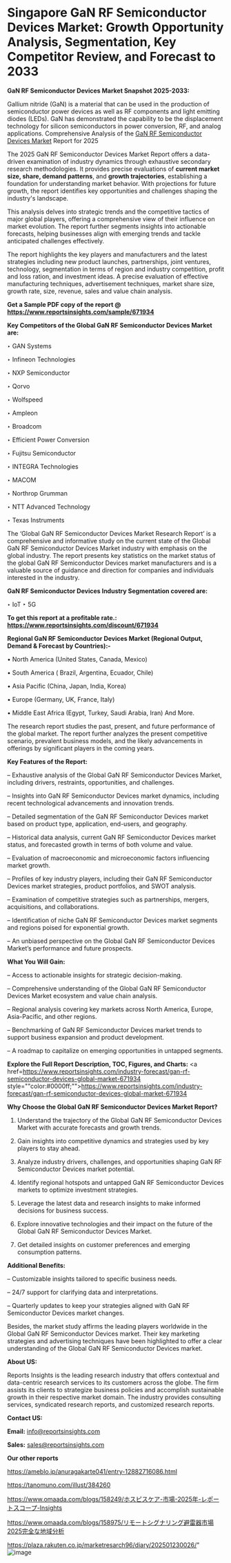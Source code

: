 # Singapore GaN RF Semiconductor Devices Market: Growth Opportunity Analysis, Segmentation, Key Competitor Review, and Forecast to 2033

<strong>GaN RF Semiconductor Devices Market Snapshot 2025-2033:</strong>

Gallium nitride (GaN) is a material that can be used in the production of semiconductor power devices as well as RF components and light emitting diodes (LEDs). GaN has demonstrated the capability to be the displacement technology for silicon semiconductors in power conversion, RF, and analog applications. Comprehensive Analysis of the <a href=https://www.reportsinsights.com/sample/671934>GaN RF Semiconductor Devices Market</a> Report for 2025

The 2025 GaN RF Semiconductor Devices Market Report offers a data-driven examination of industry dynamics through exhaustive secondary research methodologies. It provides precise evaluations of <strong>current market size, share, demand patterns</strong>, and <strong>growth trajectories</strong>, establishing a foundation for understanding market behavior. With projections for future growth, the report identifies key opportunities and challenges shaping the industry's landscape.

This analysis delves into strategic trends and the competitive tactics of major global players, offering a comprehensive view of their influence on market evolution. The report further segments insights into actionable forecasts, helping businesses align with emerging trends and tackle anticipated challenges effectively.

The report highlights the key players and manufacturers and the latest strategies including new product launches, partnerships, joint ventures, technology, segmentation in terms of region and industry competition, profit and loss ration, and investment ideas. A precise evaluation of effective manufacturing techniques, advertisement techniques, market share size, growth rate, size, revenue, sales and value chain analysis.

<strong>Get a Sample PDF copy of the report @ <a href=https://www.reportsinsights.com/sample/671934 style=color:#0000ff;>https://www.reportsinsights.com/sample/671934</a></strong>

<strong>Key Competitors of the Global GaN RF Semiconductor Devices Market are:</strong>

‣ GAN Systems

‣ Infineon Technologies

‣ NXP Semiconductor

‣ Qorvo

‣ Wolfspeed

‣ Ampleon

‣ Broadcom

‣ Efficient Power Conversion

‣ Fujitsu Semiconductor

‣ INTEGRA Technologies

‣ MACOM

‣ Northrop Grumman

‣ NTT Advanced Technology

‣ Texas Instruments

The ‘Global GaN RF Semiconductor Devices Market Research Report’ is a comprehensive and informative study on the current state of the Global GaN RF Semiconductor Devices Market industry with emphasis on the global industry. The report presents key statistics on the market status of the global GaN RF Semiconductor Devices market manufacturers and is a valuable source of guidance and direction for companies and individuals interested in the industry.

<strong>GaN RF Semiconductor Devices Industry Segmentation covered are:</strong>

‣ IoT
‣ 5G

<strong>To get this report at a profitable rate.: <a href=https://www.reportsinsights.com/discount/671934 style=color:#0000ff;>https://www.reportsinsights.com/discount/671934</a></strong>

<strong>Regional GaN RF Semiconductor Devices Market (Regional Output, Demand &amp; Forecast by Countries):-</strong>

• North America (United States, Canada, Mexico)

• South America ( Brazil, Argentina, Ecuador, Chile)

• Asia Pacific (China, Japan, India, Korea)

• Europe (Germany, UK, France, Italy)

• Middle East Africa (Egypt, Turkey, Saudi Arabia, Iran) And More.

The research report studies the past, present, and future performance of the global market. The report further analyzes the present competitive scenario, prevalent business models, and the likely advancements in offerings by significant players in the coming years.

<strong>Key Features of the Report:</strong>

– Exhaustive analysis of the Global GaN RF Semiconductor Devices Market, including drivers, restraints, opportunities, and challenges.

– Insights into GaN RF Semiconductor Devices market dynamics, including recent technological advancements and innovation trends.

– Detailed segmentation of the GaN RF Semiconductor Devices market based on product type, application, end-users, and geography.

– Historical data analysis, current GaN RF Semiconductor Devices market status, and forecasted growth in terms of both volume and value.

– Evaluation of macroeconomic and microeconomic factors influencing market growth.

– Profiles of key industry players, including their GaN RF Semiconductor Devices market strategies, product portfolios, and SWOT analysis.

– Examination of competitive strategies such as partnerships, mergers, acquisitions, and collaborations.

– Identification of niche GaN RF Semiconductor Devices market segments and regions poised for exponential growth.

– An unbiased perspective on the Global GaN RF Semiconductor Devices Market’s performance and future prospects.

<strong>What You Will Gain:</strong>

– Access to actionable insights for strategic decision-making.

– Comprehensive understanding of the Global GaN RF Semiconductor Devices Market ecosystem and value chain analysis.

– Regional analysis covering key markets across North America, Europe, Asia-Pacific, and other regions.

– Benchmarking of GaN RF Semiconductor Devices market trends to support business expansion and product development.

– A roadmap to capitalize on emerging opportunities in untapped segments.

<strong>Explore the Full Report Description, TOC, Figures, and Charts:</strong>
<a href=https://www.reportsinsights.com/industry-forecast/gan-rf-semiconductor-devices-global-market-671934 style=""color:#0000ff;"">https://www.reportsinsights.com/industry-forecast/gan-rf-semiconductor-devices-global-market-671934</a>

<strong>Why Choose the Global GaN RF Semiconductor Devices Market Report?</strong>

1. Understand the trajectory of the Global GaN RF Semiconductor Devices Market with accurate forecasts and growth trends.

2. Gain insights into competitive dynamics and strategies used by key players to stay ahead.

3. Analyze industry drivers, challenges, and opportunities shaping GaN RF Semiconductor Devices market potential.

4. Identify regional hotspots and untapped GaN RF Semiconductor Devices markets to optimize investment strategies.

5. Leverage the latest data and research insights to make informed decisions for business success.

6. Explore innovative technologies and their impact on the future of the Global GaN RF Semiconductor Devices Market.

7. Get detailed insights on customer preferences and emerging consumption patterns.

<strong>Additional Benefits:</strong>

– Customizable insights tailored to specific business needs.

– 24/7 support for clarifying data and interpretations.

– Quarterly updates to keep your strategies aligned with GaN RF Semiconductor Devices market changes.

Besides, the market study affirms the leading players worldwide in the Global GaN RF Semiconductor Devices market. Their key marketing strategies and advertising techniques have been highlighted to offer a clear understanding of the Global GaN RF Semiconductor Devices market.

<strong><strong>About US</strong>:</strong>

Reports Insights is the leading research industry that offers contextual and data-centric research services to its customers across the globe. The firm assists its clients to strategize business policies and accomplish sustainable growth in their respective market domain. The industry provides consulting services, syndicated research reports, and customized research reports.

<strong>Contact US:</strong>

<p class=><b>Email:</b> <a href=mailto:info@reportsinsights.com>info@reportsinsights.com</a></p>
<p class=><b>Sales:</b> <a href=mailto:sales@reportsinsights.com>sales@reportsinsights.com</a></p>

<strong>Our other reports</strong>

<a href=https://ameblo.jp/anuragakarte041/entry-12882716086.html>https://ameblo.jp/anuragakarte041/entry-12882716086.html</a>

<a href=https://tanomuno.com/illust/384260>https://tanomuno.com/illust/384260</a>

<a href=https://www.omaada.com/blogs/158249/ホスピスケア-市場-2025年-レポートスコープ-Insights>https://www.omaada.com/blogs/158249/ホスピスケア-市場-2025年-レポートスコープ-Insights</a>

<a href=https://www.omaada.com/blogs/158975/リモートシグナリング避雷器市場2025完全な地域分析>https://www.omaada.com/blogs/158975/リモートシグナリング避雷器市場2025完全な地域分析</a>

<a href=https://plaza.rakuten.co.jp/marketresarch96/diary/202501230026/>https://plaza.rakuten.co.jp/marketresarch96/diary/202501230026/</a>"
![image](https://github.com/user-attachments/assets/2487d52a-a979-423f-b81c-6971fdfc8a0d)
